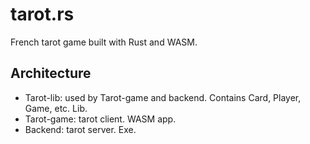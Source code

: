 # tarot.rs

French tarot game built with Rust and WASM.

## Architecture

* Tarot-lib: used by Tarot-game and backend. Contains Card, Player, Game, etc. Lib.
* Tarot-game: tarot client. WASM app.
* Backend: tarot server. Exe.
